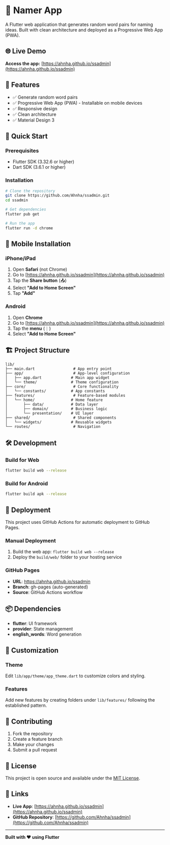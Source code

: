 # 🎯 Namer App

A Flutter web application that generates random word pairs for naming ideas. Built with clean architecture and deployed as a Progressive Web App (PWA).

## 🌐 Live Demo

**Access the app:** [https://ahnha.github.io/ssadmin](https://ahnha.github.io/ssadmin)

## 📱 Features

- ✅ Generate random word pairs
- ✅ Progressive Web App (PWA) - Installable on mobile devices
- ✅ Responsive design
- ✅ Clean architecture
- ✅ Material Design 3

## 🚀 Quick Start

### Prerequisites
- Flutter SDK (3.32.6 or higher)
- Dart SDK (3.6.1 or higher)

### Installation
```bash
# Clone the repository
git clone https://github.com/Ahnha/ssadmin.git
cd ssadmin

# Get dependencies
flutter pub get

# Run the app
flutter run -d chrome
```

## 📱 Mobile Installation

### iPhone/iPad
1. Open **Safari** (not Chrome)
2. Go to [https://ahnha.github.io/ssadmin](https://ahnha.github.io/ssadmin)
3. Tap the **Share button** (📤)
4. Select **"Add to Home Screen"**
5. Tap **"Add"**

### Android
1. Open **Chrome**
2. Go to [https://ahnha.github.io/ssadmin](https://ahnha.github.io/ssadmin)
3. Tap the **menu** (⋮)
4. Select **"Add to Home Screen"**

## 🏗️ Project Structure

```
lib/
├── main.dart                 # App entry point
├── app/                      # App-level configuration
│   ├── app.dart             # Main app widget
│   └── theme/               # Theme configuration
├── core/                     # Core functionality
│   └── constants/           # App constants
├── features/                 # Feature-based modules
│   └── home/                # Home feature
│       ├── data/            # Data layer
│       ├── domain/          # Business logic
│       └── presentation/    # UI layer
├── shared/                   # Shared components
│   └── widgets/             # Reusable widgets
└── routes/                   # Navigation
```

## 🛠️ Development

### Build for Web
```bash
flutter build web --release
```

### Build for Android
```bash
flutter build apk --release
```

## 🚀 Deployment

This project uses GitHub Actions for automatic deployment to GitHub Pages.

### Manual Deployment
1. Build the web app: `flutter build web --release`
2. Deploy the `build/web/` folder to your hosting service

### GitHub Pages
- **URL**: https://ahnha.github.io/ssadmin
- **Branch**: gh-pages (auto-generated)
- **Source**: GitHub Actions workflow

## 📦 Dependencies

- **flutter**: UI framework
- **provider**: State management
- **english_words**: Word generation

## 🎨 Customization

### Theme
Edit `lib/app/theme/app_theme.dart` to customize colors and styling.

### Features
Add new features by creating folders under `lib/features/` following the established pattern.

## 🤝 Contributing

1. Fork the repository
2. Create a feature branch
3. Make your changes
4. Submit a pull request

## 📄 License

This project is open source and available under the [MIT License](LICENSE).

## 🔗 Links

- **Live App**: [https://ahnha.github.io/ssadmin](https://ahnha.github.io/ssadmin)
- **GitHub Repository**: [https://github.com/Ahnha/ssadmin](https://github.com/Ahnha/ssadmin)

---

**Built with ❤️ using Flutter**
